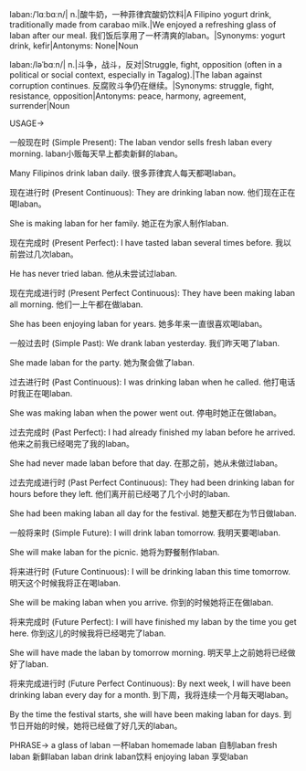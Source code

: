 laban:/ˈlɑːbɑːn/| n.|酸牛奶，一种菲律宾酸奶饮料|A Filipino yogurt drink, traditionally made from carabao milk.|We enjoyed a refreshing glass of laban after our meal. 我们饭后享用了一杯清爽的laban。|Synonyms: yogurt drink, kefir|Antonyms: None|Noun

laban:/ləˈbɑːn/| n.|斗争，战斗，反对|Struggle, fight, opposition (often in a political or social context, especially in Tagalog).|The laban against corruption continues. 反腐败斗争仍在继续。|Synonyms: struggle, fight, resistance, opposition|Antonyms: peace, harmony, agreement, surrender|Noun


USAGE->

一般现在时 (Simple Present):
The laban vendor sells fresh laban every morning.  laban小贩每天早上都卖新鲜的laban。

Many Filipinos drink laban daily. 很多菲律宾人每天都喝laban。


现在进行时 (Present Continuous):
They are drinking laban now. 他们现在正在喝laban。

She is making laban for her family.  她正在为家人制作laban.


现在完成时 (Present Perfect):
I have tasted laban several times before. 我以前尝过几次laban。

He has never tried laban. 他从未尝试过laban.


现在完成进行时 (Present Perfect Continuous):
They have been making laban all morning. 他们一上午都在做laban.

She has been enjoying laban for years. 她多年来一直很喜欢喝laban。


一般过去时 (Simple Past):
We drank laban yesterday. 我们昨天喝了laban.

She made laban for the party. 她为聚会做了laban.


过去进行时 (Past Continuous):
I was drinking laban when he called. 他打电话时我正在喝laban.

She was making laban when the power went out.  停电时她正在做laban。


过去完成时 (Past Perfect):
I had already finished my laban before he arrived. 他来之前我已经喝完了我的laban。

She had never made laban before that day. 在那之前，她从未做过laban。


过去完成进行时 (Past Perfect Continuous):
They had been drinking laban for hours before they left. 他们离开前已经喝了几个小时的laban.

She had been making laban all day for the festival.  她整天都在为节日做laban.


一般将来时 (Simple Future):
I will drink laban tomorrow. 我明天要喝laban.

She will make laban for the picnic. 她将为野餐制作laban.


将来进行时 (Future Continuous):
I will be drinking laban this time tomorrow. 明天这个时候我将正在喝laban.

She will be making laban when you arrive. 你到的时候她将正在做laban.


将来完成时 (Future Perfect):
I will have finished my laban by the time you get here. 你到这儿的时候我将已经喝完了laban.

She will have made the laban by tomorrow morning. 明天早上之前她将已经做好了laban.


将来完成进行时 (Future Perfect Continuous):
By next week, I will have been drinking laban every day for a month. 到下周，我将连续一个月每天喝laban。

By the time the festival starts, she will have been making laban for days. 到节日开始的时候，她将已经做了好几天的laban。


PHRASE->
a glass of laban 一杯laban
homemade laban  自制laban
fresh laban 新鲜laban
laban drink laban饮料
enjoying laban 享受laban
